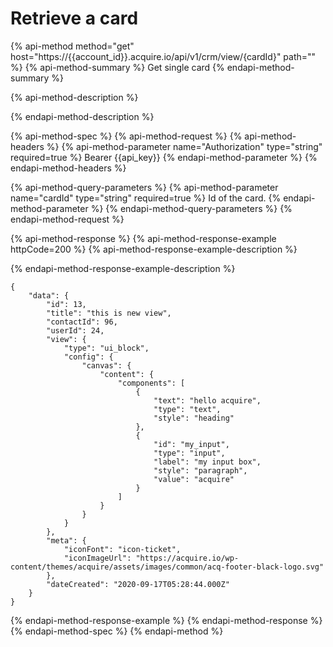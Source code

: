 # Retrieve a card

{% api-method method="get" host="https://{{account\_id}}.acquire.io/api/v1/crm/view/{cardId}" path="" %}
{% api-method-summary %}
Get single card
{% endapi-method-summary %}

{% api-method-description %}

{% endapi-method-description %}

{% api-method-spec %}
{% api-method-request %}
{% api-method-headers %}
{% api-method-parameter name="Authorization" type="string" required=true %}
Bearer {{api\_key}}
{% endapi-method-parameter %}
{% endapi-method-headers %}

{% api-method-query-parameters %}
{% api-method-parameter name="cardId" type="string" required=true %}
Id of the card.
{% endapi-method-parameter %}
{% endapi-method-query-parameters %}
{% endapi-method-request %}

{% api-method-response %}
{% api-method-response-example httpCode=200 %}
{% api-method-response-example-description %}

{% endapi-method-response-example-description %}

```
{
    "data": {
        "id": 13,
        "title": "this is new view",
        "contactId": 96,
        "userId": 24,
        "view": {
            "type": "ui_block",
            "config": {
                "canvas": {
                    "content": {
                        "components": [
                            {
                                "text": "hello acquire",
                                "type": "text",
                                "style": "heading"
                            },
                            {
                                "id": "my_input",
                                "type": "input",
                                "label": "my input box",
                                "style": "paragraph",
                                "value": "acquire"
                            }
                        ]
                    }
                }
            }
        },
        "meta": {
            "iconFont": "icon-ticket",
            "iconImageUrl": "https://acquire.io/wp-content/themes/acquire/assets/images/common/acq-footer-black-logo.svg"
        },
        "dateCreated": "2020-09-17T05:28:44.000Z"
    }
}
```
{% endapi-method-response-example %}
{% endapi-method-response %}
{% endapi-method-spec %}
{% endapi-method %}

